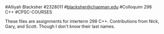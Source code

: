 #Alliyah Blacksher
#2328011
#blacksher@chapman.edu
#Colloquim 298 C++
#CPSC-COURSES


These files are assignments for interterm 298 C++. Contributions from Nick, Gary, and Scott. Though I don't know their last names.

